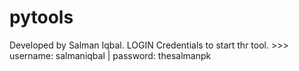 # pytools
Developed by Salman Iqbal.
LOGIN Credentials to start thr tool. >>> username: salmaniqbal | password: thesalmanpk
